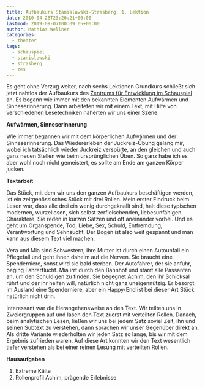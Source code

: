 ```yaml
---
title: Aufbaukurs Stanislawski-Strasberg, 1. Lektion
date: 2010-04-28T23:20:21+00:00
lastmod: 2019-09-07T00:09:05+00:00
author: Mathias Wellner
categories:
  - theater
tags:
  - schauspiel
  - stanislawski
  - strasberg
  - zes
---
```


Es geht ohne Verzug weiter, nach sechs Lektionen Grundkurs schließt sich jetzt nahtlos der Aufbaukurs des [Zentrums für Entwicklung im Schauspiel](http://www.zes-info.ch) an. Es begann wie immer mit den bekannten Elementen Aufwärmen und Sinneserinnerung. Dann arbeiteten wir mit einem Text, mit Hilfe von verschiedenen Lesetechniken näherten wir uns einer Szene.

<!--more-->

**Aufwärmen, Sinneserinnerung**

Wie immer begannen wir mit dem körperlichen Aufwärmen und der Sinneserinnerung. Das Wiedererleben der Juckreiz-Übung gelang mir, wobei ich tatsächlich wieder Juckreiz verspürte, an den gleichen und auch ganz neuen Stellen wie beim ursprünglichen Üben. So ganz habe ich es aber wohl noch nicht gemeistert, es sollte am Ende am ganzen Körper jucken.

**Textarbeit**

Das Stück, mit dem wir uns den ganzen Aufbaukurs beschäftigen werden, ist ein zeitgenössisches Stück mit drei Rollen. Mein erster Eindruck beim Lesen war, dass alle drei ein wenig durchgeknallt sind, halt diese typischen modernen, wurzellosen, sich selbst zerfleischenden, liebesunfähigen Charaktere. Sie reden in kurzen Sätzen und oft aneinander vorbei. Und es geht um Organspende, Tod, Liebe, Sex, Schuld, Entfremdung, Verantwortung und Sehnsucht. Der Bogen ist also weit gespannt und man kann aus diesem Text viel machen.

Vera und Mia sind Schwestern, ihre Mutter ist durch einen Autounfall ein Pflegefall und geht ihnen daheim auf die Nerven. Sie braucht eine Spenderniere, sonst wird sie bald sterben. Der Autofahrer, der sie anfuhr, beging Fahrerflucht. Mia irrt durch den Bahnhof und starrt alle Passanten an, um den Schuldigen zu finden. Sie begegnet Achim, den ihr Schicksal rührt und der ihr helfen will, natürlich nicht ganz uneigennützig. Er besorgt im Ausland eine Spenderniere, aber ein Happy-End ist bei dieser Art Stück natürlich nicht drin.

Interessant war die Herangehensweise an den Text. Wir teilten uns in Zweiergruppen auf und lasen den Text zuerst mit verteilten Rollen. Danach, beim analytischen Lesen, ließen wir uns bei jedem Satz soviel Zeit, ihn und seinen Subtext zu verstehen, dann sprachen wir unser Gegenüber direkt an. Als dritte Variante wiederholten wir jeden Satz so lange, bis wir mit dem Ergebnis zufrieden waren. Auf diese Art konnten wir den Text wesentlich tiefer verstehen als bei einer reinen Lesung mit verteilten Rollen.

**Hausaufgaben**

1. Extreme Kälte
2. Rollenprofil Achim, prägende Erlebnisse
